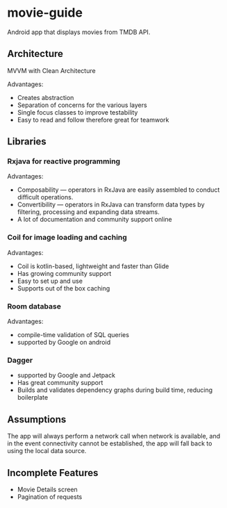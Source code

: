 # movie-guide
Android app that displays movies from TMDB API.

## Architecture
MVVM with Clean Architecture

Advantages:
- Creates abstraction
- Separation of concerns for the various layers
- Single focus classes to improve testability
- Easy to read and follow therefore great for teamwork

## Libraries
### Rxjava for reactive programming
Advantages:
- Composability — operators in RxJava are easily assembled to conduct difficult operations.
- Convertibility — operators in RxJava can transform data types by filtering, processing and expanding data streams.
- A lot of documentation and community support online

### Coil for image loading and caching
Advantages:
- Coil is kotlin-based, lightweight and faster than Glide
- Has growing community support
- Easy to set up and use
- Supports out of the box caching

### Room database
Advantages:
- compile-time validation of SQL queries
- supported by Google on android

### Dagger
- supported by Google and Jetpack
- Has great community support
- Builds and validates dependency graphs during build time, reducing boilerplate

## Assumptions
The app will always perform a network call when network is available, and in the event connectivity cannot be established, the app will fall back to using the local data source.

## Incomplete Features
- Movie Details screen
- Pagination of requests
